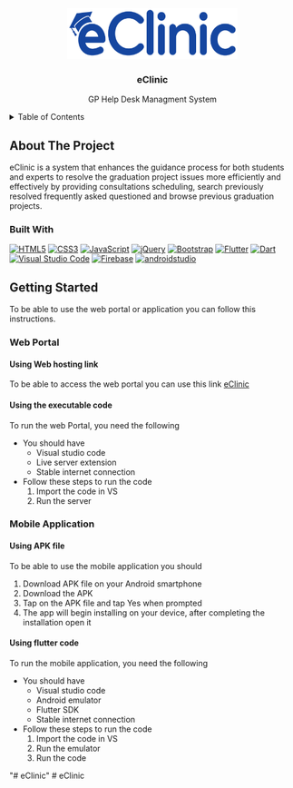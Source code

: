 <br />
<div align="center">
  <a href="https://github.com/othneildrew/Best-README-Template">
    <img src="eclinic_application/assets/images/eClinicLogo-blue1.png" alt="Logo" width="300" height="90">
  </a>

  <h3 align="center">eClinic</h3>

  <p align="center">
   GP Help Desk Managment System
  </p>
</div>


<!-- TABLE OF CONTENTS -->
<details>
  <summary>Table of Contents</summary>
  <ol>
    <li>
      <a href="#about-the-project">About The Project</a>
      <ul>
        <li><a href="#built-with">Built With</a></li>
      </ul>
    </li>
    <li>
      <a href="#getting-started">Getting Started</a>
      <ul>
        <li><a href="#web-portal">Web Portal</a></li>
        <li><a href="#mobile-application">Mobile Application</a></li>
      </ul>
    </li>
   
  </ol>
</details>


<!-- ABOUT THE PROJECT -->
## About The Project

eClinic is a system that enhances the guidance process for both students and experts to resolve the graduation project issues more efficiently and effectively by providing consultations scheduling, search previously resolved frequently asked questioned and browse previous graduation projects.


### Built With

<span>
<a href="https://www.w3.org/TR/html5/" title="HTML5">
<img src="https://github.com/get-icon/geticon/raw/master/icons/html-5.svg" alt="HTML5" width="60px" height="60px"></a> 

<a href="https://www.w3.org/TR/CSS/" title="CSS3">
<img src="https://github.com/get-icon/geticon/raw/master/icons/css-3.svg" alt="CSS3" width="60px" height="60px"></a>

<a href="https://developer.mozilla.org/en-US/docs/Web/JavaScript" title="JavaScript">
<img src="https://github.com/get-icon/geticon/raw/master/icons/javascript.svg" alt="JavaScript" width="50px" height="50px"></a>

<a href="https://jquery.com/" title="jQuery">
<img src="https://github.com/get-icon/geticon/raw/master/icons/jquery-icon.svg" alt="jQuery" width="50px" height="50px"></a>



<a href="https://getbootstrap.com/" title="Bootstrap">
<img src="https://github.com/get-icon/geticon/raw/master/icons/bootstrap.svg" alt="Bootstrap" width="50px" height="50px"></a>



<a href="https://flutter.dev/" title="Flutter">
<img src="https://github.com/get-icon/geticon/raw/master/icons/flutter.svg" alt="Flutter" width="50px" height="50px"></a>

<a href="https://dart.dev/" title="Dart">
<img src="https://github.com/get-icon/geticon/raw/master/icons/dart.svg" alt="Dart" width="50px" height="50px"></a>

<a href="https://code.visualstudio.com/" title="Visual Studio Code">
<img src="https://github.com/get-icon/geticon/raw/master/icons/visual-studio-code.svg" alt="Visual Studio Code" width="50px" height="50px"></a>


<a href="https://www.firebase.com/" title="Firebase">
<img src="https://github.com/get-icon/geticon/raw/master/icons/firebase.svg" alt="Firebase" width="50px" height="50px"></a>

 <a href="https://developer.android.com/studio" title="Android Studio">
<img src="https://skillicons.dev/icons?i=androidstudio" alt="androidstudio" width="50px" height="50px"></a>
</span>



<!-- GETTING STARTED -->
## Getting Started

To be able to use the web portal or application you can follow this instructions.

### Web Portal

#### Using Web hosting link
To be able to access the web portal you can use this link [eClinic](https://eclinic-app.com/login.html)

#### Using the executable code
To run the web Portal, you need the following
* You should have
   * Visual studio code 
   * Live server extension
   * Stable internet connection
* Follow these steps to run the code
   1. Import the code in VS
   2. Run the server



### Mobile Application
#### Using APK file
To be able to use the mobile application you should
1. Download APK file on your Android smartphone
2. Download the APK
3. Tap on the APK file and tap Yes when prompted
4. The app will begin installing on your device, after completing the installation open it

#### Using flutter code
To run the mobile application, you need the following
* You should have
   * Visual studio code 
   * Android emulator
   * Flutter SDK
   * Stable internet connection
* Follow these steps to run the code
   1.	Import the code in VS
   2. Run the emulator
   3. Run the code








"# eClinic" 
#   e C l i n i c 
 
 